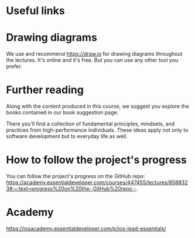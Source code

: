 #  Useful links

# Drawing diagrams

We use and recommend https://draw.io for drawing diagrams throughout the lectures. It's online and it's free. But you can use any other tool you prefer.

# Further reading
Along with the content produced in this course, we suggest you explore the books contained in our book suggestion page.

There you'll find a collection of fundamental principles, mindsets, and practices from high-performance individuals. These ideas apply not only to software development but to everyday life as well.

# How to follow the project's progress
You can follow the project's progress on the GitHub repo: https://academy.essentialdeveloper.com/courses/447455/lectures/8588323#:~:text=progress%20on%20the-,GitHub%20repo,-.


# Academy

https://iosacademy.essentialdeveloper.com/p/ios-lead-essentials/
